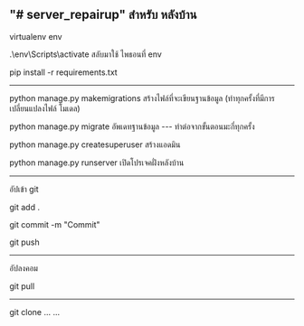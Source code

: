 "# server_repairup" 
สำหรับ หลังบ้าน
------------------------------------------
virtualenv env

.\env\Scripts\activate สลับมาใช้ ไพธอนที่ env 

pip install -r requirements.txt

------------------------------------------

python manage.py makemigrations  สร้างไฟล์ที่จะเขียนฐานข้อมูล (ทำทุกครั้งที่มีการเปลี่ยนแปลงไฟล์ โมเดล)

python manage.py migrate  อัพเดทฐานข้อมูล --- ทำต่อจากขั้นตอนมะกี่ทุกครั้ง 

python manage.py createsuperuser  สร้างแอดมิน

python manage.py runserver  เปิดโปรเจคฝั่งหลังบ้าน

------------------------------------------
อัปเข้า git

git add .

git commit -m "Commit"

git push

------------------------------------------
อัปลงคอม

git pull

------------------------------------------
git clone ...      ...